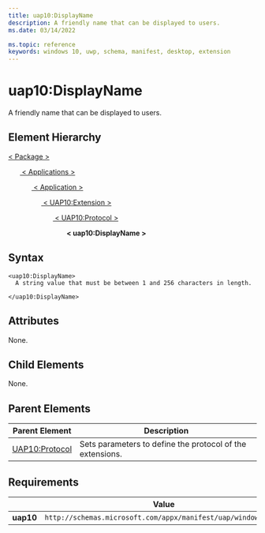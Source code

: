 ```yaml
---
title: uap10:DisplayName
description: A friendly name that can be displayed to users.
ms.date: 03/14/2022

ms.topic: reference
keywords: windows 10, uwp, schema, manifest, desktop, extension 
---
```


# uap10:DisplayName

A friendly name that can be displayed to users.

## Element Hierarchy

[ <  Package  > ](element-package.md)

&nbsp;&nbsp;&nbsp;&nbsp;&nbsp;&nbsp;[ < Applications > ](element-applications.md)

&nbsp;&nbsp;&nbsp;&nbsp;&nbsp;&nbsp;&nbsp;&nbsp;&nbsp;&nbsp;&nbsp;&nbsp;[ < Application > ](element-application.md)

&nbsp;&nbsp;&nbsp;&nbsp;&nbsp;&nbsp;&nbsp;&nbsp;&nbsp;&nbsp;&nbsp;&nbsp;&nbsp;&nbsp;&nbsp;&nbsp;&nbsp;[ < UAP10:Extension > ](element-uap10-extension.md)

&nbsp;&nbsp;&nbsp;&nbsp;&nbsp;&nbsp;&nbsp;&nbsp;&nbsp;&nbsp;&nbsp;&nbsp;&nbsp;&nbsp;&nbsp;&nbsp;&nbsp;&nbsp;&nbsp;&nbsp;&nbsp;&nbsp;&nbsp;[ < UAP10:Protocol > ](element-uap10-protocol.md)

&nbsp;&nbsp;&nbsp;&nbsp;&nbsp;&nbsp;&nbsp;&nbsp;&nbsp;&nbsp;&nbsp;&nbsp;&nbsp;&nbsp;&nbsp;&nbsp;&nbsp;&nbsp;&nbsp;&nbsp;&nbsp;&nbsp;&nbsp;&nbsp;&nbsp;&nbsp;&nbsp;&nbsp;&nbsp;&nbsp;**< uap10:DisplayName >**

## Syntax
```syntax
<uap10:DisplayName>
  A string value that must be between 1 and 256 characters in length.

</uap10:DisplayName>
```


## Attributes

None.

## Child Elements

None.

## Parent Elements
| Parent Element | Description |
|---------------|-------------|
| [UAP10:Protocol](element-uap10-protocol.md) | Sets parameters to define the protocol of the extensions. |

## Requirements
|   | Value |
|--|--|
| **uap10** | `http://schemas.microsoft.com/appx/manifest/uap/windows10/10` |